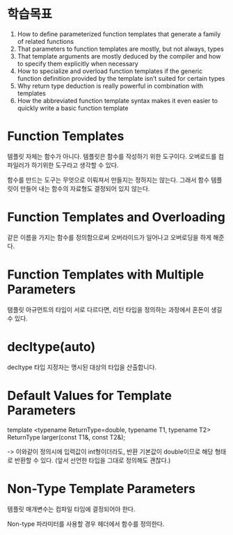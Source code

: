 학습목표
=

1. How to define parameterized function templates that generate a family of related functions
2. That parameters to function templates are mostly, but not always, types
3. That template arguments are mostly deduced by the compiler and how to specify them explicitly when necessary
4. How to specialize and overload function templates if the generic function definition provided by the template isn’t suited for certain types
5. Why return type deduction is really powerful in combination with templates
6. How the abbreviated function template syntax makes it even easier to quickly write a basic function template

Function Templates
=
템플릿 자체는 함수가 아니다. 템플릿은 함수를 작성하기 위한 도구이다.
오버로드를 컴파일러가 하기위한 도구라고 생각할 수 있다.

함수를 만드는 도구는 무엇으로 이뤄져서 만들지는 정하지는 않는다.
그래서 함수 템플릿이 만들어 내는 함수의 자료형도 결정되어 있지 않는다.

Function Templates and Overloading
=
같은 이름을 가지는 함수를 정의함으로써 오버라이드가 일어나고 오버로딩을 하게 해준다.

Function Templates with Multiple Parameters
=
탬플릿 아규먼트의 타입이 서로 다르다면, 리턴 타입을 정의하는 과정에서 혼돈이 생길 수 있다.

decltype(auto)
=
decltype 타입 지정자는 명시된 대상의 타입을 산출합니다. 

Default Values for Template Parameters
=

template <typename ReturnType=double, typename T1, typename T2>
ReturnType larger(const T1&, const T2&);

-> 이와같이 정의시에 입력값이 int형이더라도, 반환 기본값이 double이므로 해당 형태로 반환할 수 있다. (앞서 선언한 타입을 그대로 정의해도 괜찮다.)

Non-Type Template Parameters
=
템플릿 매개변수는 컴파일 타임에 결정되어야 한다.

Non-type 파라미터를 사용할 경우 헤더에서 함수를 정의한다.


